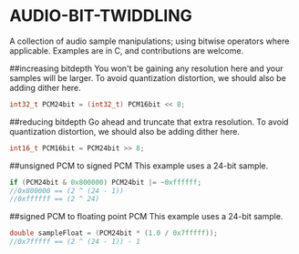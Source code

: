 # AUDIO-BIT-TWIDDLING
A collection of audio sample manipulations; using bitwise operators where applicable. Examples are in C, and contributions are welcome.

##increasing bitdepth
You won't be gaining any resolution here and your samples will be larger. To avoid quantization distortion, we should also be adding dither here.
```c
int32_t PCM24bit = (int32_t) PCM16bit << 8;
```

##reducing bitdepth
Go ahead and truncate that extra resolution. To avoid quantization distortion, we should also be adding dither here.
```c
int16_t PCM16bit = PCM24bit >> 8;
```

##unsigned PCM to signed PCM
This example uses a 24-bit sample.
```c
if (PCM24bit & 0x800000) PCM24bit |= ~0xffffff;
//0x800000 == (2 ^ (24 - 1))
//0xffffff == (2 ^ 24)
```

##signed PCM to floating point PCM
This example uses a 24-bit sample.
```c
double sampleFloat = (PCM24bit * (1.0 / 0x7fffff));
//0x7fffff == (2 ^ (24 - 1)) - 1
```
